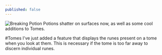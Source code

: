 ```yaml
---
published: false
---
```


![Breaking Potion]()
Potions shatter on surfaces now, as well as some cool additions to Tomes.

<!--excerpt-->

#Tomes
I've just added a feature that displays the runes present on a tome when you look at them. This is necessary if the tome is too far away to discern individual runes.


